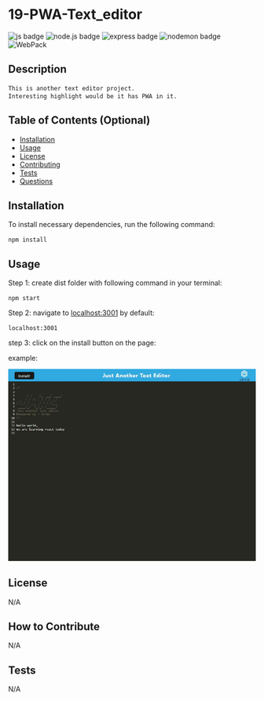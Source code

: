 # 19-PWA-Text_editor

![js badge](https://img.shields.io/badge/TECHOLOGY-JAVASCRIPT%20ES6-orange)
![node.js badge](https://img.shields.io/badge/TECHOLOGY-NODE.JS%20V16-success)
![express badge](https://img.shields.io/badge/TECHOLOGY-EXPRESS%20@4.18.2-success)
![nodemon badge](https://img.shields.io/badge/TECHOLOGY-NODEMON%20@2.0.20-red)
![WebPack](https://img.shields.io/badge/TECHOLOGY-WEBPACK-blue)

## Description

    This is another text editor project. 
    Interesting highlight would be it has PWA in it.


## Table of Contents (Optional)

- [Installation](#installation)
- [Usage](#usage)
- [License](#license)
- [Contributing](#contributing)
- [Tests](#tests)
- [Questions](#questions)

## Installation

To install necessary dependencies, run the following command: 

    npm install  

## Usage

Step 1: create dist folder with following command in your terminal:

    npm start 

Step 2: navigate to [localhost:3001](http://localhost:3001) by default:

    localhost:3001

step 3: click on the install button on the page:

example:

![example](./server/public/images/example.JPG)

## License

N/A

## How to Contribute

N/A

## Tests

N/A
